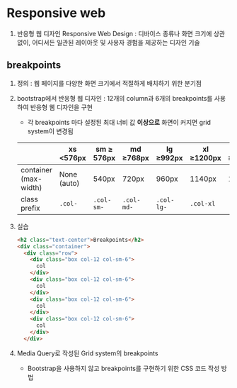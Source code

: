 # Responsive web

1. 반응형 웹 디자인 Responsive Web Design : 디바이스 종류나 화면 크기에 상관없이, 어디서든 일관된 레이아웃 및 사용자 경험을 제공하는 디자인 기술

## breakpoints

1. 정의 : 웹 페이지를 다양한 화면 크기에서 적절하게 배치하기 위한 분기점
2. bootstrap에서 반응형 웹 디자인 : 12개의 column과 6개의 breakpoints를 사용하여 반응형 웹 디자인을 구현
    - 각 breakpoints 마다 설정된 최대 너비 값 **이상으로** 화면이 커지면 grid system이 변경됨
    
    |  | **xs** <576px | **sm** ≥ 576px | **md** ≥768px | **lg** ≥992px | **xl** ≥1200px | **xxl** ≥1400px |
    | --- | --- | --- | --- | --- | --- | --- |
    | container (max-width) | None (auto) | 540px | 720px | 960px | 1140px | 1320px |
    | class prefix | `.col-`  | `.col-sm-`  | `.col-md-` | `.col-lg-` | `.col-xl` | `.col-xxl`  |
3. 실습
    
    ```html
    <h2 class="text-center">Breakpoints</h2>
    <div class="container">
      <div class="row">
        <div class="box col-12 col-sm-6">
          col
        </div>
        <div class="box col-12 col-sm-6">
          col
        </div>
        <div class="box col-12 col-sm-6">
          col
        </div>
        <div class="box col-12 col-sm-6">
          col
        </div>
      </div>
    ```
    
4. Media Query로 작성된 Grid system의 breakpoints
    - Bootstrap을 사용하지 않고 breakpoints를 구현하기 위한 CSS 코드 작성 방법